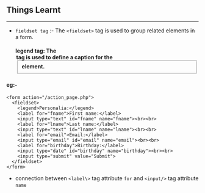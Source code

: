 ## Things Learnt
---

* `fieldset tag` :- The `<fieldset>` tag is used to group related elements in a form.

    #### legend tag: The <legend> tag is used to define a caption for the <fieldset> element.

#### eg:- 
```
<form action="/action_page.php">
  <fieldset>
    <legend>Personalia:</legend>
    <label for="fname">First name:</label>
    <input type="text" id="fname" name="fname"><br><br>
    <label for="lname">Last name:</label>
    <input type="text" id="lname" name="lname"><br><br>
    <label for="email">Email:</label>
    <input type="email" id="email" name="email"><br><br>
    <label for="birthday">Birthday:</label>
    <input type="date" id="birthday" name="birthday"><br><br>
    <input type="submit" value="Submit">
  </fieldset>
</form>
```

* connection between `<label\>` tag attribute `for` and `<input/>` tag attribute `name` 











